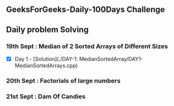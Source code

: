 ## GeeksForGeeks-Daily-100Days Challenge
## Daily problem Solving



### 19th Sept : Median of 2 Sorted Arrays of Different Sizes
- [x] Day 1 -  [Solution](./DAY-1: MedianSortedArray/DAY1-MedianSortedArrays.cpp)

### 20th Sept : Factorials of large numbers
### 21st Sept : Dam Of Candies
